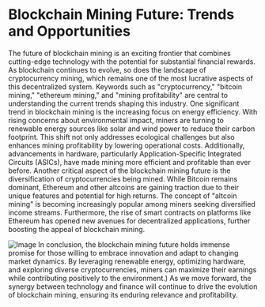 # Blockchain Mining Future: Trends and Opportunities
The future of blockchain mining is an exciting frontier that combines cutting-edge technology with the potential for substantial financial rewards. As blockchain continues to evolve, so does the landscape of cryptocurrency mining, which remains one of the most lucrative aspects of this decentralized system. Keywords such as "cryptocurrency," "bitcoin mining," "ethereum mining," and "mining profitability" are central to understanding the current trends shaping this industry.
One significant trend in blockchain mining is the increasing focus on energy efficiency. With rising concerns about environmental impact, miners are turning to renewable energy sources like solar and wind power to reduce their carbon footprint. This shift not only addresses ecological challenges but also enhances mining profitability by lowering operational costs. Additionally, advancements in hardware, particularly Application-Specific Integrated Circuits (ASICs), have made mining more efficient and profitable than ever before.
Another critical aspect of the blockchain mining future is the diversification of cryptocurrencies being mined. While Bitcoin remains dominant, Ethereum and other altcoins are gaining traction due to their unique features and potential for high returns. The concept of "altcoin mining" is becoming increasingly popular among miners seeking diversified income streams. Furthermore, the rise of smart contracts on platforms like Ethereum has opened new avenues for decentralized applications, further boosting the appeal of blockchain mining.

![Image](https://github.com/user-attachments/assets/d7419ec9-dc67-403f-bf28-8faea5f1f74f)
In conclusion, the blockchain mining future holds immense promise for those willing to embrace innovation and adapt to changing market dynamics. By leveraging renewable energy, optimizing hardware, and exploring diverse cryptocurrencies, miners can maximize their earnings while contributing positively to the environment.)
As we move forward, the synergy between technology and finance will continue to drive the evolution of blockchain mining, ensuring its enduring relevance and profitability.
